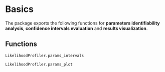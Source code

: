 # Basics

The package exports the following functions for **parameters identifiability analysis**, **confidence intervals evaluation** and **results visualization**.

## Functions

```@docs
LikelihoodProfiler.params_intervals
```
```@docs
LikelihoodProfiler.params_plot
```
